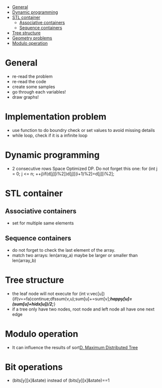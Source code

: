 - [General](#general)
- [Dynamic programming](#dynamic-programming)
- [STL container](#stl-container)
  * [Associative containers](#associative-containers)
  * [Sequence containers](#sequence-containers)
- [Tree structure](#tree-structure)
- [Geometry problems](#geometry-problems)
- [Modulo operation](#modulo-operation)

# General
  - re-read the problem
  - re-read the code
  - create some samples
  - go through each variables!
  - draw graphs!

# Implementation problem
  - use function to do boundry check or set values to avoid missing details
  - while loop, check if it is a infinite loop

# Dynamic programming
  - 2 consecutive rows Space Optimized DP. Do not forget this one: for (int j = 0; j <= n; ++j)if(d[j][i%2])d[j][(i+1)%2]=d[j][i%2];
  
# STL container
  ## Associative containers
  - set for multiple same elements
  
  ## Sequence containers
  - do not forget to check the last element of the array.
  - match two arrays: len(array_a) maybe be larger or smaller than len(array_b)
  
# Tree structure
  - the leaf node will not execute for (int v:vec[u]) {if(v==fa)continue;dfssum(v,u);sum[u]+=sum[v];***happy[u]=(sum[u]+hidx[u])/2;***}
  - if a tree only have two nodes, root node and left node all have one next edge

# Modulo operation
  - It can influence the results of sort[D. Maximum Distributed Tree](https://codeforces.com/contest/1401/problem/D)
  
# Bit operations
  - (bits[y][x]&state) instead of (bits[y][x]&state)==1
  

